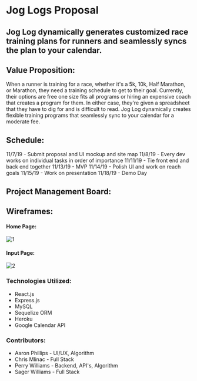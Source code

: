 # Jog Logs Proposal
## Jog Log dynamically generates customized race training plans for runners and seamlessly syncs the plan to your calendar.

## Value Proposition: 
When a runner is training for a race, whether it's a 5k, 10k, Half Marathon, or Marathon, they need a training schedule to get to their goal.  Currently, their options are free one size fits all programs or hiring an expensive coach that creates a program for them.  In either case, they're given a spreadsheet that they have to dig for and is difficult to read.  Jog Log dynamically creates flexible training programs that seamlessly sync to your calendar for a moderate fee.  

## Schedule:
11/7/19 - Submit proposal and UI mockup and site map
11/8/19 - Every dev works on individual tasks in order of importance
11/11/19 - Tie front end and back end together
11/13/19 - MVP
11/14/19 - Polish UI and work on reach goals
11/15/19 - Work on presentation
11/18/19 - Demo Day

## Project Management Board:
[](https://i.imgur.com/OHYxs2C.png)

## Wireframes:
#### Home Page:
![1](https://i.imgur.com/3S0oSf4.jpg)
#### Input Page:
![2](https://media.giphy.com/media/jofMjGKb6ukGN8oZx1/giphy.gif)

### Technologies Utilized:
* React.js
* Express.js
* MySQL
* Sequelize ORM
* Heroku
* Google Calendar API

### Contributors:
* Aaron Phillips - UI/UX, Algorithm
* Chris Mlinac - Full Stack
* Perry Williams - Backend, API's, Algorithm
* Sager Williams - Full Stack



